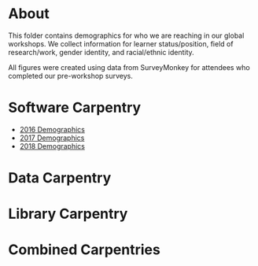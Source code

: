 # About
This folder contains demographics for who we are reaching in our global workshops. We collect information for learner status/position, field of research/work, gender identity, and racial/ethnic identity.

All figures were created using data from SurveyMonkey for attendees who completed our pre-workshop surveys.

# Software Carpentry
+ [2016 Demographics](https://carpentries.github.io/equity-and-inclusion/demographics/2016/2016-demographics.html)
+ [2017 Demographics](https://carpentries.github.io/equity-and-inclusion/demographics/2017/2017-demographics.html)
+ [2018 Demographics](https://carpentries.github.io/equity-and-inclusion/demographics/2018/2018-demographics.html)

# Data Carpentry

# Library Carpentry

# Combined Carpentries
